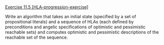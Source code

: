 [Exercise 11.5 \[HLA-progression-exercise\]](11-5/)

Write an algorithm that takes an initial
state (specified by a set of propositional literals) and a sequence of
HLAs (each defined by preconditions and angelic specifications of
optimistic and pessimistic reachable sets) and computes optimistic and
pessimistic descriptions of the reachable set of the sequence.
